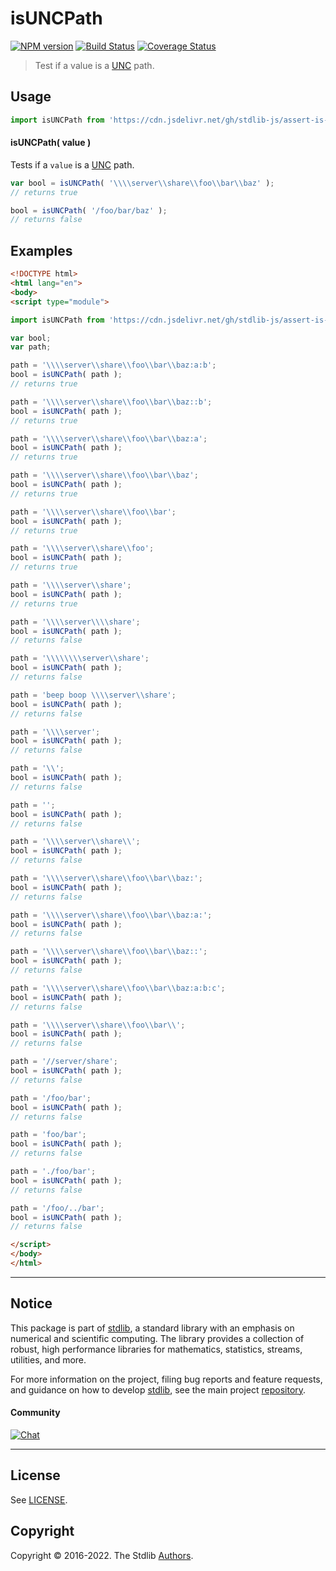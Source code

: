 <!--

@license Apache-2.0

Copyright (c) 2018 The Stdlib Authors.

Licensed under the Apache License, Version 2.0 (the "License");
you may not use this file except in compliance with the License.
You may obtain a copy of the License at

   http://www.apache.org/licenses/LICENSE-2.0

Unless required by applicable law or agreed to in writing, software
distributed under the License is distributed on an "AS IS" BASIS,
WITHOUT WARRANTIES OR CONDITIONS OF ANY KIND, either express or implied.
See the License for the specific language governing permissions and
limitations under the License.

-->

# isUNCPath

[![NPM version][npm-image]][npm-url] [![Build Status][test-image]][test-url] [![Coverage Status][coverage-image]][coverage-url] <!-- [![dependencies][dependencies-image]][dependencies-url] -->

> Test if a value is a [UNC][unc] path.

<section class="intro">

</section>

<!-- /.intro -->



<section class="usage">

## Usage

```javascript
import isUNCPath from 'https://cdn.jsdelivr.net/gh/stdlib-js/assert-is-unc-path@esm/index.mjs';
```

#### isUNCPath( value )

Tests if a `value` is a [UNC][unc] path.

```javascript
var bool = isUNCPath( '\\\\server\\share\\foo\\bar\\baz' );
// returns true

bool = isUNCPath( '/foo/bar/baz' );
// returns false
```

</section>

<!-- /.usage -->

<section class="examples">

## Examples

<!-- eslint no-undef: "error" -->

```html
<!DOCTYPE html>
<html lang="en">
<body>
<script type="module">

import isUNCPath from 'https://cdn.jsdelivr.net/gh/stdlib-js/assert-is-unc-path@esm/index.mjs';

var bool;
var path;

path = '\\\\server\\share\\foo\\bar\\baz:a:b';
bool = isUNCPath( path );
// returns true

path = '\\\\server\\share\\foo\\bar\\baz::b';
bool = isUNCPath( path );
// returns true

path = '\\\\server\\share\\foo\\bar\\baz:a';
bool = isUNCPath( path );
// returns true

path = '\\\\server\\share\\foo\\bar\\baz';
bool = isUNCPath( path );
// returns true

path = '\\\\server\\share\\foo\\bar';
bool = isUNCPath( path );
// returns true

path = '\\\\server\\share\\foo';
bool = isUNCPath( path );
// returns true

path = '\\\\server\\share';
bool = isUNCPath( path );
// returns true

path = '\\\\server\\\\share';
bool = isUNCPath( path );
// returns false

path = '\\\\\\\\server\\share';
bool = isUNCPath( path );
// returns false

path = 'beep boop \\\\server\\share';
bool = isUNCPath( path );
// returns false

path = '\\\\server';
bool = isUNCPath( path );
// returns false

path = '\\';
bool = isUNCPath( path );
// returns false

path = '';
bool = isUNCPath( path );
// returns false

path = '\\\\server\\share\\';
bool = isUNCPath( path );
// returns false

path = '\\\\server\\share\\foo\\bar\\baz:';
bool = isUNCPath( path );
// returns false

path = '\\\\server\\share\\foo\\bar\\baz:a:';
bool = isUNCPath( path );
// returns false

path = '\\\\server\\share\\foo\\bar\\baz::';
bool = isUNCPath( path );
// returns false

path = '\\\\server\\share\\foo\\bar\\baz:a:b:c';
bool = isUNCPath( path );
// returns false

path = '\\\\server\\share\\foo\\bar\\';
bool = isUNCPath( path );
// returns false

path = '//server/share';
bool = isUNCPath( path );
// returns false

path = '/foo/bar';
bool = isUNCPath( path );
// returns false

path = 'foo/bar';
bool = isUNCPath( path );
// returns false

path = './foo/bar';
bool = isUNCPath( path );
// returns false

path = '/foo/../bar';
bool = isUNCPath( path );
// returns false

</script>
</body>
</html>
```

</section>

<!-- /.examples -->



<!-- Section for related `stdlib` packages. Do not manually edit this section, as it is automatically populated. -->

<section class="related">

</section>

<!-- /.related -->

<!-- Section for all links. Make sure to keep an empty line after the `section` element and another before the `/section` close. -->


<section class="main-repo" >

* * *

## Notice

This package is part of [stdlib][stdlib], a standard library with an emphasis on numerical and scientific computing. The library provides a collection of robust, high performance libraries for mathematics, statistics, streams, utilities, and more.

For more information on the project, filing bug reports and feature requests, and guidance on how to develop [stdlib][stdlib], see the main project [repository][stdlib].

#### Community

[![Chat][chat-image]][chat-url]

---

## License

See [LICENSE][stdlib-license].


## Copyright

Copyright &copy; 2016-2022. The Stdlib [Authors][stdlib-authors].

</section>

<!-- /.stdlib -->

<!-- Section for all links. Make sure to keep an empty line after the `section` element and another before the `/section` close. -->

<section class="links">

[npm-image]: http://img.shields.io/npm/v/@stdlib/assert-is-unc-path.svg
[npm-url]: https://npmjs.org/package/@stdlib/assert-is-unc-path

[test-image]: https://github.com/stdlib-js/assert-is-unc-path/actions/workflows/test.yml/badge.svg?branch=main
[test-url]: https://github.com/stdlib-js/assert-is-unc-path/actions/workflows/test.yml?query=branch:main

[coverage-image]: https://img.shields.io/codecov/c/github/stdlib-js/assert-is-unc-path/main.svg
[coverage-url]: https://codecov.io/github/stdlib-js/assert-is-unc-path?branch=main

<!--

[dependencies-image]: https://img.shields.io/david/stdlib-js/assert-is-unc-path.svg
[dependencies-url]: https://david-dm.org/stdlib-js/assert-is-unc-path/main

-->

[chat-image]: https://img.shields.io/gitter/room/stdlib-js/stdlib.svg
[chat-url]: https://gitter.im/stdlib-js/stdlib/

[stdlib]: https://github.com/stdlib-js/stdlib

[stdlib-authors]: https://github.com/stdlib-js/stdlib/graphs/contributors

[umd]: https://github.com/umdjs/umd
[es-module]: https://developer.mozilla.org/en-US/docs/Web/JavaScript/Guide/Modules

[deno-url]: https://github.com/stdlib-js/assert-is-unc-path/tree/deno
[umd-url]: https://github.com/stdlib-js/assert-is-unc-path/tree/umd
[esm-url]: https://github.com/stdlib-js/assert-is-unc-path/tree/esm

[stdlib-license]: https://raw.githubusercontent.com/stdlib-js/assert-is-unc-path/main/LICENSE

[unc]: https://msdn.microsoft.com/en-us/library/gg465305.aspx

[standard-streams]: https://en.wikipedia.org/wiki/Standard_streams

</section>

<!-- /.links -->
